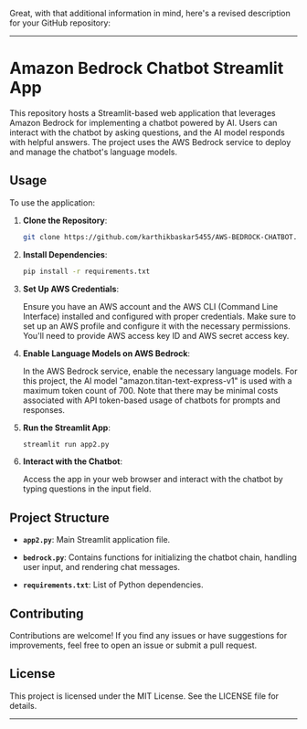 Great, with that additional information in mind, here's a revised description for your GitHub repository:

---

# Amazon Bedrock Chatbot Streamlit App

This repository hosts a Streamlit-based web application that leverages Amazon Bedrock for implementing a chatbot powered by AI. Users can interact with the chatbot by asking questions, and the AI model responds with helpful answers. The project uses the AWS Bedrock service to deploy and manage the chatbot's language models.

## Usage

To use the application:

1. **Clone the Repository**: 
   
    ```bash
    git clone https://github.com/karthikbaskar5455/AWS-BEDROCK-CHATBOT.git
    ```

2. **Install Dependencies**:
   
    ```bash
    pip install -r requirements.txt
    ```

3. **Set Up AWS Credentials**:
   
   Ensure you have an AWS account and the AWS CLI (Command Line Interface) installed and configured with proper credentials. Make sure to set up an AWS profile and configure it with the necessary permissions. You'll need to provide AWS access key ID and AWS secret access key.

4. **Enable Language Models on AWS Bedrock**:
   
   In the AWS Bedrock service, enable the necessary language models. For this project, the AI model "amazon.titan-text-express-v1" is used with a maximum token count of 700. Note that there may be minimal costs associated with API token-based usage of chatbots for prompts and responses.

5. **Run the Streamlit App**:
   
    ```bash
    streamlit run app2.py
    ```

6. **Interact with the Chatbot**:
   
   Access the app in your web browser and interact with the chatbot by typing questions in the input field.

## Project Structure

- **`app2.py`**: Main Streamlit application file.
  
- **`bedrock.py`**: Contains functions for initializing the chatbot chain, handling user input, and rendering chat messages.
  
- **`requirements.txt`**: List of Python dependencies.

## Contributing

Contributions are welcome! If you find any issues or have suggestions for improvements, feel free to open an issue or submit a pull request.

## License

This project is licensed under the MIT License. See the LICENSE file for details.

---

